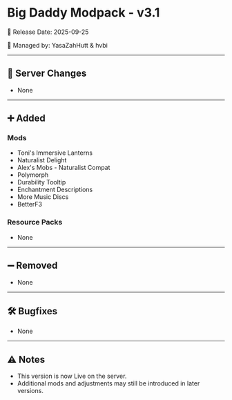 # Big Daddy Modpack - v3.1

📅 Release Date: 2025-09-25

👤 Managed by: YasaZahHutt & hvbi  

---

## 🔧 Server Changes
- None

---

## ➕ Added
### Mods
- Toni's Immersive Lanterns
- Naturalist Delight
- Alex's Mobs - Naturalist Compat
- Polymorph
- Durability Tooltip
- Enchantment Descriptions
- More Music Discs
- BetterF3

### Resource Packs
- None

---

## ➖ Removed
- None

---

## 🛠️ Bugfixes
- None

---

## ⚠️ Notes
- This version is now Live on the server.  
- Additional mods and adjustments may still be introduced in later versions.
